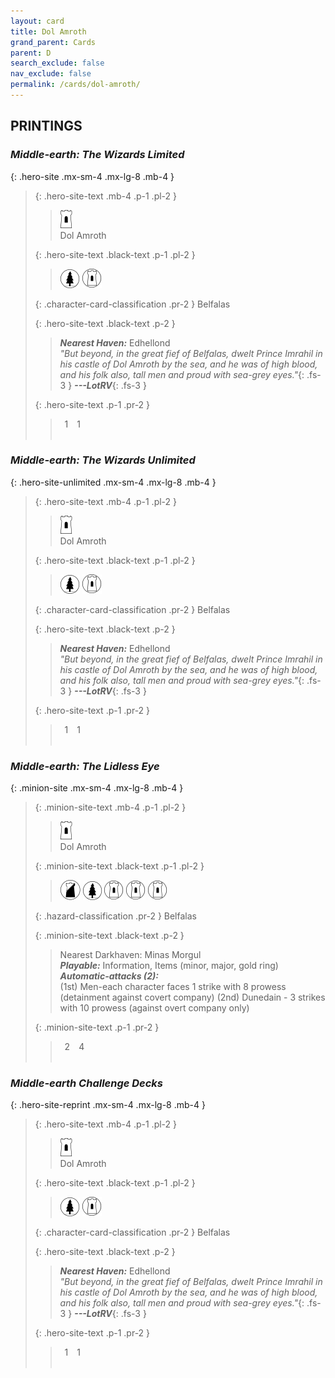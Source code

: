 ```yaml
---
layout: card
title: Dol Amroth
grand_parent: Cards
parent: D
search_exclude: false
nav_exclude: false
permalink: /cards/dol-amroth/
---
```


## PRINTINGS


### _Middle-earth: The Wizards Limited_

{: .hero-site .mx-sm-4 .mx-lg-8 .mb-4 }
> {: .hero-site-text .mb-4 .p-1 .pl-2 }
> > <div class="card-mp"><img src="/assets/images/free-hold.svg"></div>
> > <div class="character-card-name">Dol Amroth</div>
>
> {: .hero-site-text .black-text .p-1 .pl-2 }
> > ![](/assets/images/wilderness.svg) ![](/assets/images/free-domain.svg)
>
> {: .character-card-classification .pr-2 }
> Belfalas
>
> {: .hero-site-text .black-text .p-2 }
> > _**Nearest Haven:**_ Edhellond  <br>_"But beyond, in the great fief of Belfalas, dwelt Prince Imrahil in his castle of Dol Amroth by the sea, and he was of high blood, and his folk also, tall men and proud with sea-grey eyes."_{: .fs-3 } ***---&#65279;LotRV***{: .fs-3 } 
> 
> {: .hero-site-text .p-1 .pr-2 }
> > <div class="hero-site-draw"><span class="hero-you-draw">&ensp;1&ensp;</span><span class="hero-opp-draw">&ensp;1&ensp;</span></div>
> > <div class="card-corruption">&nbsp;</div>

### _Middle-earth: The Wizards Unlimited_

{: .hero-site-unlimited .mx-sm-4 .mx-lg-8 .mb-4 }
> {: .hero-site-text .mb-4 .p-1 .pl-2 }
> > <div class="card-mp"><img src="/assets/images/free-hold.svg"></div>
> > <div class="character-card-name">Dol Amroth</div>
>
> {: .hero-site-text .black-text .p-1 .pl-2 }
> > ![](/assets/images/wilderness.svg) ![](/assets/images/free-domain.svg)
>
> {: .character-card-classification .pr-2 }
> Belfalas
>
> {: .hero-site-text .black-text .p-2 }
> > _**Nearest Haven:**_ Edhellond  <br>_"But beyond, in the great fief of Belfalas, dwelt Prince Imrahil in his castle of Dol Amroth by the sea, and he was of high blood, and his folk also, tall men and proud with sea-grey eyes."_{: .fs-3 } ***---&#65279;LotRV***{: .fs-3 } 
> 
> {: .hero-site-text .p-1 .pr-2 }
> > <div class="hero-site-draw"><span class="hero-you-draw">&ensp;1&ensp;</span><span class="hero-opp-draw">&ensp;1&ensp;</span></div>
> > <div class="card-corruption">&nbsp;</div>

### _Middle-earth: The Lidless Eye_

{: .minion-site .mx-sm-4 .mx-lg-8 .mb-4 }
> {: .minion-site-text .mb-4 .p-1 .pl-2 }
> > <div class="card-mp"><img src="/assets/images/free-hold.svg"></div>
> > <div class="card-name">Dol Amroth</div>
>
> {: .minion-site-text .black-text .p-1 .pl-2 }
> > ![](/assets/images/shadow-land.svg) ![](/assets/images/wilderness.svg) ![](/assets/images/free-domain.svg) ![](/assets/images/free-domain.svg) ![](/assets/images/free-domain.svg)
>
> {: .hazard-classification .pr-2 }
> Belfalas
>
> {: .minion-site-text .black-text .p-2 }
> > Nearest Darkhaven: Minas Morgul <br>_**Playable:**_ Information, Items (minor, major, gold ring) <br>_**Automatic-attacks (2):**_<br>  (1st) Men-each character faces 1 strike with 8 prowess (detainment against covert company) (2nd) Dunedain - 3 strikes with 10 prowess (against overt company only)  
> 
> {: .minion-site-text .p-1 .pr-2 }
> > <div class="hero-site-draw"><span class="minion-you-draw">&ensp;2&ensp;</span><span class="minion-opp-draw">&ensp;4&ensp;</span></div>
> > <div class="card-corruption">&nbsp;</div>

### _Middle-earth Challenge Decks_

{: .hero-site-reprint .mx-sm-4 .mx-lg-8 .mb-4 }
> {: .hero-site-text .mb-4 .p-1 .pl-2 }
> > <div class="card-mp"><img src="/assets/images/free-hold.svg"></div>
> > <div class="character-card-name">Dol Amroth</div>
>
> {: .hero-site-text .black-text .p-1 .pl-2 }
> > ![](/assets/images/wilderness.svg) ![](/assets/images/free-domain.svg)
>
> {: .character-card-classification .pr-2 }
> Belfalas
>
> {: .hero-site-text .black-text .p-2 }
> > _**Nearest Haven:**_ Edhellond  <br>_"But beyond, in the great fief of Belfalas, dwelt Prince Imrahil in his castle of Dol Amroth by the sea, and he was of high blood, and his folk also, tall men and proud with sea-grey eyes."_{: .fs-3 } ***---&#65279;LotRV***{: .fs-3 } 
> 
> {: .hero-site-text .p-1 .pr-2 }
> > <div class="hero-site-draw"><span class="hero-you-draw">&ensp;1&ensp;</span><span class="hero-opp-draw">&ensp;1&ensp;</span></div>
> > <div class="card-corruption">&nbsp;</div>

